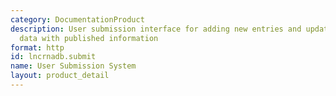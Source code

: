 ```yaml
---
category: DocumentationProduct
description: User submission interface for adding new entries and updating existing
  data with published information
format: http
id: lncrnadb.submit
name: User Submission System
layout: product_detail
---
```

